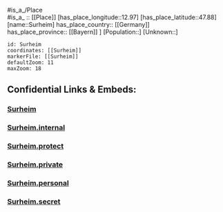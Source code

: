﻿---
location: [47.88,12.97] 
mapzoom: [7,12] 
mapmarker: city 
type: City
tags:
- geo/City


SpocWebEntityId: 34678
isDeleted: false
confidential: public

---
#is_a_/Place  
#is_a_ :: [[Place]] 
[has_place_longitude::12.97] 
[has_place_latitude::47.88] 
[name::Surheim] 
has_place_country:: [[Germany]]  
has_place_province:: [[Bayern]] ] 
[Population::] 
[Unknown::] 


```leaflet
id: Surheim
coordinates: [[Surheim]] 
markerFile: [[Surheim]] 
defaultZoom: 11 
maxZoom: 18
```


## Confidential Links & Embeds: 

### [Surheim](/_public/Earth/Continent/Europe/Europe~Central/Germany/Germany~West/Bayern/counties~Bayern/Berchtesgadener_Land/cities~Berchtesgaden/Saaldorf-Surheim/City/Surheim.md) 

### [Surheim.internal](/_internal/Earth/Continent/Europe/Europe~Central/Germany/Germany~West/Bayern/counties~Bayern/Berchtesgadener_Land/cities~Berchtesgaden/Saaldorf-Surheim/City/Surheim.internal.md) 

### [Surheim.protect](/_protect/Earth/Continent/Europe/Europe~Central/Germany/Germany~West/Bayern/counties~Bayern/Berchtesgadener_Land/cities~Berchtesgaden/Saaldorf-Surheim/City/Surheim.protect.md) 

### [Surheim.private](/_private/Earth/Continent/Europe/Europe~Central/Germany/Germany~West/Bayern/counties~Bayern/Berchtesgadener_Land/cities~Berchtesgaden/Saaldorf-Surheim/City/Surheim.private.md) 

### [Surheim.personal](/_personal/Earth/Continent/Europe/Europe~Central/Germany/Germany~West/Bayern/counties~Bayern/Berchtesgadener_Land/cities~Berchtesgaden/Saaldorf-Surheim/City/Surheim.personal.md) 

### [Surheim.secret](/_secret/Earth/Continent/Europe/Europe~Central/Germany/Germany~West/Bayern/counties~Bayern/Berchtesgadener_Land/cities~Berchtesgaden/Saaldorf-Surheim/City/Surheim.secret.md) 
